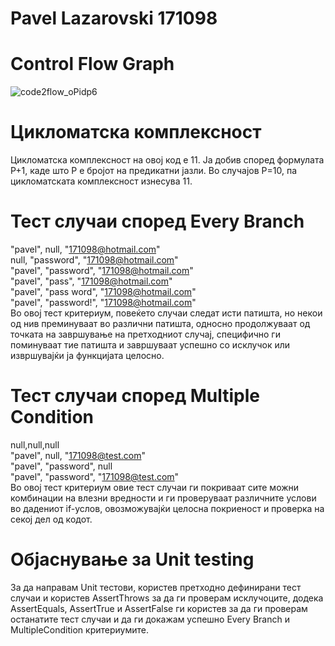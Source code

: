 # Pavel Lazarovski 171098
# Control Flow Graph
![code2flow_oPidp6](https://github.com/LazarovskiP/SI_2023_Lab2_171098_v2/assets/82408903/22db3221-c465-46e6-8075-e158bcca221e)
# Цикломатска комплексност
Цикломатска комплексност на овој код е 11. Ја добив според формулата P+1, каде што P е бројот на предикатни јазли. Во случајoв P=10, па цикломатската комплексност изнесува 11. 
# Тест случаи според Every Branch
"pavel", null, "171098@hotmail.com"  
null, "password", "171098@hotmail.com"  
"pavel", "password", "171098@hotmail.com"  
"pavel", "pass", "171098@hotmail.com"  
"pavel", "pass word", "171098@hotmail.com"  
"pavel", "password!", "171098@hotmail.com"  
Во овој тест критериум, повеќето случаи следат исти патишта, но некои од нив преминуваат во различни патишта, односно продолжуваат од точката на завршување на претходниот случај, специфично ги поминуваат тие патишта и завршуваат успешно со исклучок или извршувајќи ја функцијата целосно.
# Тест случаи според Multiple Condition 
null,null,null  
"pavel", null, "171098@test.com"  
"pavel", "password", null  
"pavel", "password", "171098@test.com"  
Во овој тест критериум овие тест случаи ги покриваат сите можни комбинации на влезни вредности и ги проверуваат различните услови во дадениот if-услов, овозможувајќи целосна покриеност и проверка на секој дел од кодот.
# Објаснување за Unit testing
За да направам Unit тестови, користев претходно дефинирани тест случаи и користев AssertThrows за да ги проверам исклучоците, додека AssertEquals, AssertTrue и AssertFalse ги користев за да ги проверам останатите тест случаи и да ги докажам успешно Every Branch и MultipleCondition критериумите.
